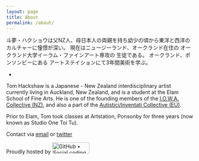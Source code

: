 ```yaml
---
layout: page
title: About
permalink: /about/
---
```


斗夢・ハクショウは父NZ人、母日本人の両親を持ち幼少の頃から東洋と西洋の カルチャーに憧憬が深い。 現在はニュージーランド、オークランド在住の オークランド大学イーラム・ファインアート専攻の 生徒である。 オークランド、ポンソンビーにある アートステイションにて3年間美術を学ぶ。

-

Tom Hackshaw is a Japanese - New Zealand interdisciplinary artist currently living in Auckland, New Zealand, and is a student at the Elam School of Fine Arts. He is one of the founding members of the [I.O.W.A. Collective (NZ)][iowa], and also a part of the [Autistici/Inventati Collective (EU)][ai].

Prior to Elam, Tom took classes at Artstation, Ponsonby for three years (now known as Studio One Toi Tu). 

Contact via [email][email] or [twitter][twitter]

<div class="unit two-thirds align-right center-on-mobiles">
      <p>
        Proudly hosted by
        <a href="https://github.com">
          <img src="https://upload.wikimedia.org/wikipedia/commons/2/29/GitHub_logo_2013.svg" width="100" height="30" alt="GitHub • Social coding">
        </a>
      </p>
    </div>



[iowa]: http://io-wa.me
[ai]:   http://inventati.org
[email]: mailto:hi@tomhackshaw.com
[twitter]: https://twitter.com/tomhackshaw
